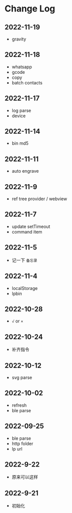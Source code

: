 # Change Log

## 2022-11-19

- gravity

## 2022-11-18

- whatsapp
- gcode
- copy
- batch contacts

## 2022-11-17

- log parse
- device

## 2022-11-14

- bin md5

## 2022-11-11

- auto engrave

## 2022-11-9

- ref tree provider / webview

## 2022-11-7

- update setTimeout
- command item

## 2022-11-5

- 记一下 `备忘录`

## 2022-11-4

- localStorage
- lpbin

## 2022-10-28

- `√` or `×`

## 2022-10-24

- 补齐指令

## 2022-10-12

- svg parse

## 2022-10-02

- refresh
- ble parse

## 2022-09-25

- ble parse
- http folder
- lp url

## 2022-9-22

- 原来可以这样

## 2022-9-21

- 初始化
